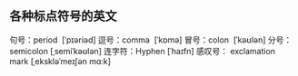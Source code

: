 ## 各种标点符号的英文 

句号：period  [ˈpɪəriəd]
逗号：comma  [ˈkɒmə]
冒号：colon  [ˈkəʊlən] 
分号：semicolon [ˌsemiˈkəʊlən]
连字符：Hyphen [ˈhaɪfn]
感叹号： exclamation mark  [ˌekskləˈmeɪʃən mɑ:k] 
